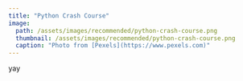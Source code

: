 ```yaml
---
title: "Python Crash Course"
image:
  path: /assets/images/recommended/python-crash-course.png
  thumbnail: /assets/images/recommended/python-crash-course.png
  caption: "Photo from [Pexels](https://www.pexels.com)"
---
```


yay